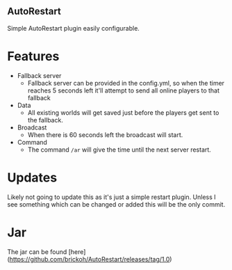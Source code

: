 ## AutoRestart
Simple AutoRestart plugin easily configurable.

# Features
- Fallback server
    - Fallback server can be provided in the config.yml, so when the timer reaches 5 seconds left it'll attempt to send all online players to that fallback
- Data
  - All existing worlds will get saved just before the players get sent to the fallback.
- Broadcast
  - When there is 60 seconds left the broadcast will start.
- Command
  - The command `/ar` will give the time until the next server restart.

# Updates
Likely not going to update this as it's just a simple restart plugin. Unless I see something which can be changed or added this will be the only commit.

# Jar
The jar can be found [here] (https://github.com/brickoh/AutoRestart/releases/tag/1.0)